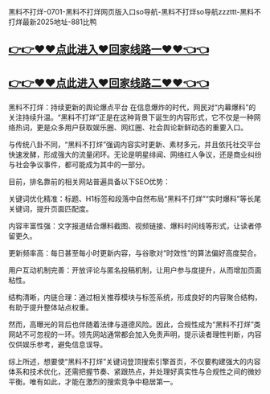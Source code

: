 黑料不打烊-0701-黑料不打烊网页版入口so导航-黑料不打烊so导航zzzttt-黑料不打烊最新2025地址-881比鸭

## [👉👉♥♥点此进入♥回家线路一♥♥👈👈](https://unpkg.com/182-6run/index.html)
## [👉👉♥♥点此进入♥回家线路二♥♥👈👈](https://unpkg.com/182-3run/index.html)


黑料不打烊：持续更新的舆论爆点平台
在信息爆炸的时代，网民对“内幕爆料”的关注持续升温。“黑料不打烊”正是在这种背景下诞生的内容形式，它不仅是一种网络热词，更是众多用户获取娱乐圈、网红圈、社会舆论新鲜动态的重要入口。

与传统八卦不同，“黑料不打烊”强调内容实时更新、素材多元，并且依托社交平台快速发酵，形成强大的流量闭环。无论是明星绯闻、网络红人争议，还是商业纠纷与社会争议事件，都可能成为其中的一部分。

目前，排名靠前的相关网站普遍具备以下SEO优势：

关键词优化精准：标题、H1标签和段落中自然布局“黑料不打烊”“实时爆料”等长尾关键词，提升页面匹配度。

内容丰富性强：文字报道结合爆料截图、视频链接、爆料时间线等形式，让读者停留更久。

更新频率高：每日甚至每小时更新内容，与谷歌对“时效性”的算法偏好高度契合。

用户互动机制完善：开放评论与匿名投稿机制，让用户参与度提升，从而增加页面粘性。

结构清晰，内链合理：通过相关推荐模块与标签系统，形成良好的内容聚合结构，有助于提升整体站点权重。

然而，高曝光的背后也伴随着法律与道德风险。因此，合规性成为“黑料不打烊”类网站不可忽视的一环。领先网站通常都会加入免责声明，提示读者理性判断，内容仅供娱乐参考，避免信息误导。

综上所述，想要使“黑料不打烊”关键词登顶搜索引擎首页，不仅要构建强大的内容体系和技术优化，还需把握节奏、紧跟热点，并处理好真实性与合规性之间的微妙平衡。唯有如此，才能在激烈的搜索竞争中稳居第一。
